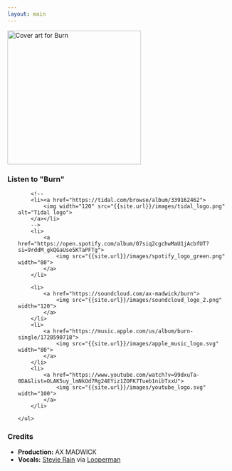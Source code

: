 ```yaml
---
layout: main
---
```


<div class="track__art">
<img src="{{site.url}}/images/burn@600x600.jpg" alt="Cover art for Burn" width="300">
</div>
<div class="track__links">
	<h3>Listen to "Burn"</h3>
	<ul>

		<!--
		<li><a href="https://tidal.com/browse/album/339162462">
			<img width="120" src="{{site.url}}/images/tidal_logo.png" alt="Tidal logo">
		</a></li>
		-->
		<li>
			<a href="https://open.spotify.com/album/07siq2cgchwMaU1jAcbfUT?si=9rddM_gkQGaUse5KTaPFTg">
				<img src="{{site.url}}/images/spotify_logo_green.png" width="80">
			</a>
		</li>

		<li>
			<a href="https://soundcloud.com/ax-madwick/burn">
				<img src="{{site.url}}/images/soundcloud_logo_2.png" width="120">
			</a>
		</li>
		<li>
			<a href="https://music.apple.com/us/album/burn-single/1728590718">
				<img src="{{site.url}}/images/apple_music_logo.svg" width="80">
			</a>
		</li>
		<li>
			<a href="https://www.youtube.com/watch?v=99dxuTa-0DA&list=OLAK5uy_lmNkOd7Rg24EYiz1ZOFK7Tueb1nibTxxU">
				<img src="{{site.url}}/images/youtube_logo.svg" width="100">
			</a>
		</li>

	</ul>

</div>

<h3>Credits</h3>
<ul>
	<li><strong>Production:</strong> AX MADWICK</li>
	<li><strong>Vocals:</strong> <a href="https://www.instagram.com/stevierain_/?hl=en">Stevie Rain</a> via <a href="https://www.looperman.com/acapellas/detail/21982/burn-grunge-rock-hook-80bpm-grunge-acapella">Looperman</a>
	</li>
</ul>
